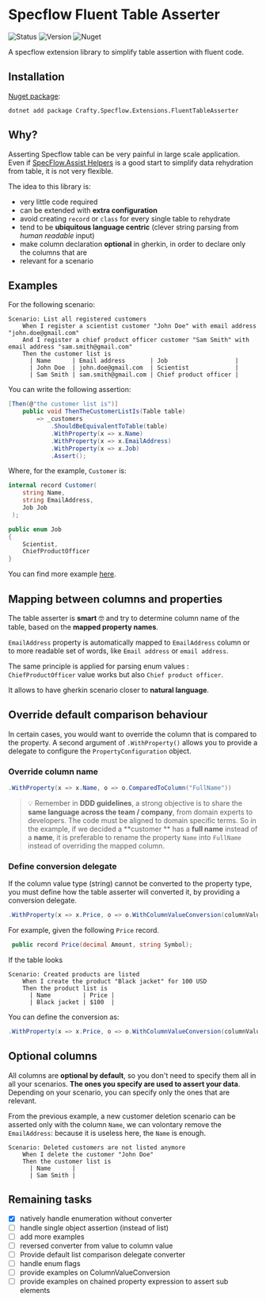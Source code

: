# Specflow Fluent Table Asserter

![Status](https://github.com/pierregillon/Specflow.Extensions.FluentTableAsserter/actions/workflows/dotnet.yml/badge.svg)
![Version](https://img.shields.io/badge/dynamic/xml?color=blue&label=version&prefix=v&query=//Project/PropertyGroup/Version/text()&url=https://raw.githubusercontent.com/pierregillon/Specflow.Extensions.FluentTableAsserter/main/src/Specflow.Extensions.FluentTableAsserter/Specflow.Extensions.FluentTableAsserter.csproj)
![Nuget](https://img.shields.io/badge/Nuget-available%20-green)

A specflow extension library to simplify table assertion with fluent code.

## Installation

[Nuget package](https://www.nuget.org/packages/Crafty.Specflow.Extensions.FluentTableAsserter):

    dotnet add package Crafty.Specflow.Extensions.FluentTableAsserter

## Why?

Asserting Specflow table can be very painful in large scale application.
Even
if [SpecFlow.Assist Helpers](https://docs.specflow.org/projects/specflow/en/latest/Bindings/SpecFlow-Assist-Helpers.html)
is a good start to simplify data rehydration from table, it is not very flexible.

The idea to this library is:

- very little code required
- can be extended with **extra configuration**
- avoid creating `record` or `class` for every single table to rehydrate
- tend to be **ubiquitous language centric** (clever string parsing from *human readable* input)
- make column declaration **optional** in gherkin, in order to declare only the columns that are
- relevant for a scenario

## Examples

For the following scenario:

```gherkin
Scenario: List all registered customers
    When I register a scientist customer "John Doe" with email address "john.doe@gmail.com"
    And I register a chief product officer customer "Sam Smith" with email address "sam.smith@gmail.com"
    Then the customer list is
      | Name      | Email address       | Job                   |
      | John Doe  | john.doe@gmail.com  | Scientist             |
      | Sam Smith | sam.smith@gmail.com | Chief product officer |
```

You can write the following assertion:

```csharp
[Then(@"the customer list is")]
    public void ThenTheCustomerListIs(Table table)
        => _customers
            .ShouldBeEquivalentToTable(table)
            .WithProperty(x => x.Name)
            .WithProperty(x => x.EmailAddress)
            .WithProperty(x => x.Job)
            .Assert();
```

Where, for the example, `Customer` is:

```csharp
internal record Customer(
    string Name, 
    string EmailAddress, 
    Job Job
 );

public enum Job
{
    Scientist,
    ChiefProductOfficer
}
```

You can find more example [here](./src/Examples).

## Mapping between columns and properties

The table asserter is **smart** 🤓 and try to determine column name of the table, based on
the **mapped property names**.

`EmailAddress` property is automatically mapped to `EmailAddress` column or to more readable
set of words, like `Email address` or `email address`.

The same principle is applied for parsing enum values : `ChiefProductOfficer` value works
but also `Chief product officer`.

It allows to have gherkin scenario closer to **natural language**.

## Override default comparison behaviour

In certain cases, you would want to override the column that is compared to the property.
A second argument of `.WithProperty()` allows you to provide a delegate to configure the `PropertyConfiguration` object.

### Override column name

```csharp
.WithProperty(x => x.Name, o => o.ComparedToColumn("FullName"))
```

> 💡 Remember in **DDD guidelines**, a strong objective is to share the **same language across the team / company**, from
> domain
> experts to developers. The code must be aligned to domain specific terms. So in the example, if we decided a **customer
** has a **full name**
> instead of a **name**, it is preferable to rename the property `Name` into `FullName` instead of overriding the mapped
> column.

### Define conversion delegate

If the column value type (string) cannot be converted to the property type, you must define how the table asserter will
converted it, by providing a conversion delegate.

```csharp
.WithProperty(x => x.Price, o => o.WithColumnValueConversion(columnValue => ...)
```

For example, given the following `Price` record.

```csharp
 public record Price(decimal Amount, string Symbol);
```

If the table looks

```gherkin
Scenario: Created products are listed
    When I create the product "Black jacket" for 100 USD
    Then the product list is
      | Name         | Price |
      | Black jacket | $100  |
```

You can define the conversion as:

```csharp
.WithProperty(x => x.Price, o => o.WithColumnValueConversion(columnValue => Price.Parse(columnValue))
```

## Optional columns

All columns are **optional by default**, so you don't need to specify them all in all
your scenarios. **The ones you specify are used to assert your data**. Depending on your
scenario, you can specify only the ones that are relevant.

From the previous example, a new customer deletion scenario can be asserted only with the column
`Name`, we can volontary remove the `EmailAddress`: because it is useless here, the `Name`
is enough.

```gherkin
Scenario: Deleted customers are not listed anymore
    When I delete the customer "John Doe"
    Then the customer list is
      | Name      |
      | Sam Smith |
```

## Remaining tasks

- [x] natively handle enumeration without converter
- [ ] handle single object assertion (instead of list)
- [ ] add more examples
- [ ] reversed converter from value to column value
- [ ] Provide default list comparison delegate converter
- [ ] handle enum flags
- [ ] provide examples on ColumnValueConversion
- [ ] provide examples on chained property expression to assert sub elements
